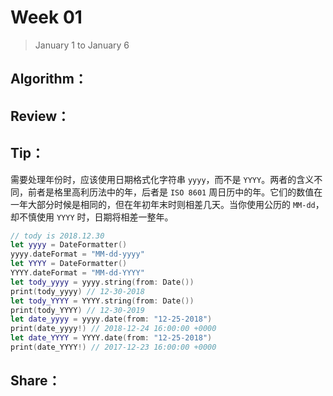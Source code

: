 # Week 01

> January 1 to January 6

## Algorithm：


## Review：


## Tip：
需要处理年份时，应该使用日期格式化字符串 `yyyy`，而不是 `YYYY`。两者的含义不同，前者是格里高利历法中的年，后者是 `ISO 8601` 周日历中的年。它们的数值在一年大部分时候是相同的，但在年初年末时则相差几天。当你使用公历的 `MM-dd`，却不慎使用 `YYYY` 时，日期将相差一整年。
```swift
// tody is 2018.12.30
let yyyy = DateFormatter()
yyyy.dateFormat = "MM-dd-yyyy"
let YYYY = DateFormatter()
YYYY.dateFormat = "MM-dd-YYYY"
let tody_yyyy = yyyy.string(from: Date())
print(tody_yyyy) // 12-30-2018
let tody_YYYY = YYYY.string(from: Date())
print(tody_YYYY) // 12-30-2019
let date_yyyy = yyyy.date(from: "12-25-2018")
print(date_yyyy!) // 2018-12-24 16:00:00 +0000
let date_YYYY = YYYY.date(from: "12-25-2018")
print(date_YYYY!) // 2017-12-23 16:00:00 +0000
```

## Share：